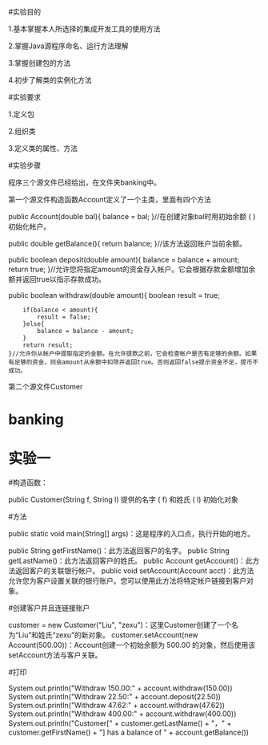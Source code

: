 
#实验目的

1.基本掌握本人所选择的集成开发工具的使用方法

2.掌握Java源程序命名、运行方法理解

3.掌握创建包的方法

4.初步了解类的实例化方法

#实验要求

1.定义包

2.组织类

3.定义类的属性、方法

#实验步骤

程序三个源文件已经给出，在文件夹banking中。

第一个源文件构造函数Account定义了一个主类，里面有四个方法

  public Account(double bal){
        balance = bal;
        }//在创建对象bal时用初始余额 ( )初始化帐户。

 public double getBalance(){
        return balance;
    }//该方法返回账户当前余额。

  public boolean deposit(double amount){
        balance = balance + amount;
        return true;
    }//允许您将指定amount的资金存入帐户。它会根据存款金额增加余额并返回true以指示存款成功。

  public boolean withdraw(double amount){
        boolean result = true;

        if(balance < amount){
            result = false;
        }else{
            balance = balance - amount;
        }
        return result;
    }//允许你从帐户中提取指定的金额。在允许提款之前，它会检查帐户是否有足够的余额。如果有足够的资金，则会amount从余额中扣除并返回true。否则返回false提示资金不足，提币不成功。

第二个源文件Customer





 
 
 
 
 
 
 # banking
# 实验一
#构造函数：


public Customer(String f, String l) 提供的名字 ( f) 和姓氏 ( l) 初始化对象


#方法

public static void main(String[] args)：这是程序的入口点，执行开始的地方。


public String getFirstName()：此方法返回客户的名字。
public String getLastName()：此方法返回客户的姓氏。
public Account getAccount()：此方法返回客户的关联银行帐户。
public void setAccount(Account acct)：此方法允许您为客户设置关联的银行账户。您可以使用此方法将特定帐户链接到客户对象。

#创建客户并且连链接账户


customer = new Customer("Liu", "zexu")：这里Customer创建了一个名为“Liu”和姓氏“zexu”的新对象。
customer.setAccount(new Account(500.00))：Account创建一个初始余额为 500.00 的对象，然后使用该setAccount方法与客户关联。

#打印


System.out.println("Withdraw 150.00:" + account.withdraw(150.00))
System.out.println("Withdraw 22.50:" + account.deposit(22.50))
System.out.println("Withdraw 47.62:" + account.withdraw(47.62))
System.out.println("Withdraw 400.00:" + account.withdraw(400.00))
System.out.println("Customer[" + customer.getLastName() + "，" + customer.getFirstName() + "] has a balance of " + account.getBalance())
